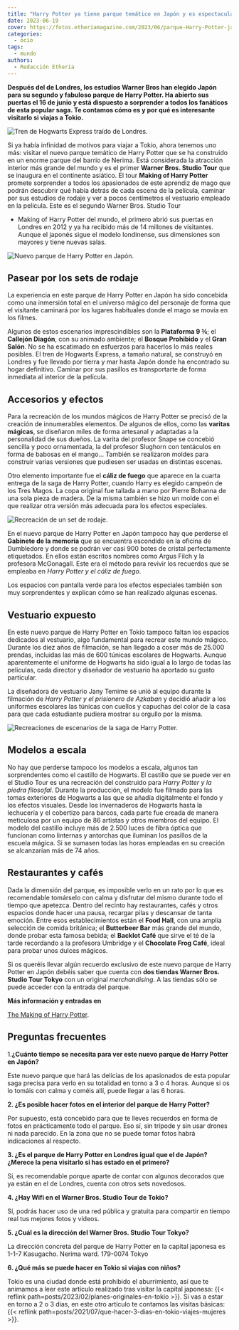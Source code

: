 ```yaml
---
title: "Harry Potter ya tiene parque temático en Japón y es espectacular"
date: 2023-06-19
cover: https://fotos.etheriamagazine.com/2023/06/parque-Harry-Potter-japon.jpg
categories: 
  - ocio
tags: 
  - mundo
authors: 
  - Redacción Etheria
---
```


**Después del de Londres, los estudios Warner Bros han elegido Japón para su segundo y 
fabuloso parque de Harry Potter. Ha abierto sus puertas el 16 de junio y está dispuesto 
a sorprender a todos los fanáticos de esta popular saga. Te contamos cómo es y por qué 
es interesante visitarlo si viajas a Tokio.** 

![Tren de Hogwarts Express traído de Londres.](https://fotos.etheriamagazine.com/2023/06/parque-Harry-Potter-japon.jpg "Tren de Hogwarts Express traído de Londres.")

Si ya había infinidad de motivos para viajar a Tokio, ahora tenemos uno más: visitar el 
nuevo parque temático de Harry Potter que se ha construido en un enorme parque del 
barrio de Nerima. Está considerada la atracción interior más grande del mundo y es el 
primer **Warner Bros. Studio Tour** que se inaugura en el continente asiático. El tour 
**Making of Harry Potter** promete sorprender a todos los apasionados de este aprendiz 
de mago que podrán descubrir qué había detrás de cada escena de la película, caminar por 
sus estudios de rodaje y ver a pocos centímetros el vestuario empleado en la película. 
Este es el segundo Warner Bros. Studio Tour 

- Making of Harry Potter del mundo, el primero abrió sus puertas en Londres en 2012 y ya 
ha recibido más de 14 millones de visitantes. Aunque el japonés sigue el modelo 
londinense, sus dimensiones son mayores y tiene nuevas salas. 

![Nuevo parque de Harry Potter en Japón.](https://fotos.etheriamagazine.com/2023/06/parque-making-of-Harry-Potter.jpg "Nuevo parque de Harry Potter en Japón.")

## Pasear por los sets de rodaje

La experiencia en este parque de Harry Potter en Japón ha sido concebida como una 
inmersión total en el universo mágico del personaje de forma que el visitante caminará 
por los lugares habituales donde el mago se movía en los filmes. 

Algunos de estos escenarios imprescindibles son la **Plataforma 9 ¾**; el **Callejón 
Diagón**, con su animado ambiente; el **Bosque Prohibido** y el **Gran Salón**. No se ha 
escatimado en esfuerzos para hacerlos lo más reales posibles. El tren de Hogwarts 
Express, a tamaño natural, se construyó en Londres y fue llevado por tierra y mar hasta 
Japón donde ha encontrado su hogar definitivo. Caminar por sus pasillos es transportarte 
de forma inmediata al interior de la película. 

## Accesorios y efectos

Para la recreación de los mundos mágicos de Harry Potter se precisó de la creación de 
innumerables elementos. De algunos de ellos, como las **varitas mágicas**, se diseñaron 
miles de forma artesanal y adaptadas a la personalidad de sus dueños. La varita del 
profesor Snape se concebió sencilla y poco ornamentada, la del profesor Slughorn con 
tentáculos en forma de babosas en el mango... También se realizaron moldes para 
construir varias versiones que pudiesen ser usadas en distintas escenas. 

Otro elemento importante fue el **cáliz de fuego** que aparece en la cuarta entrega de 
la saga de Harry Potter, cuando Harry es elegido campeón de los Tres Magos. La copa 
original fue tallada a mano por Pierre Bohanna de una sola pieza de madera. De la misma 
también se hizo un molde con el que realizar otra versión más adecuada para los efectos 
especiales. 

![Recreación de un set de rodaje.](https://fotos.etheriamagazine.com/2023/06/parque-Harry-Potter-sets-rodaje.jpg "Recreación de un set de rodaje.")

En el nuevo parque de Harry Potter en Japón tampoco hay que perderse el **Gabinete de la 
memoria** que se encuentra escondido en la oficina de Dumbledore y donde se podrán ver 
casi 900 botes de cristal perfectamente etiquetados. En ellos están escritos nombres 
como Argus Filch y la profesora McGonagall. Este era el método para revivir los 
recuerdos que se empleaba en _Harry Potter y el cáliz de fuego_. 

Los espacios con pantalla verde para los efectos especiales también son muy 
sorprendentes y explican cómo se han realizado algunas escenas. 

## Vestuario expuesto

En este nuevo parque de Harry Potter en Tokio tampoco faltan los espacios dedicados al 
vestuario, algo fundamental para recrear este mundo mágico. Durante los diez años de 
filmación, se han llegado a coser más de 25.000 prendas, incluidas las más de 600 
túnicas escolares de Hogwarts. Aunque aparentemente el uniforme de Hogwarts ha sido 
igual a lo largo de todas las películas, cada director y diseñador de vestuario ha 
aportado su gusto particular. 

La diseñadora de vestuario Jany Temime se unió al equipo durante la filmación de _Harry 
Potter y el prisionero de Azkaban_ y decidió añadir a los uniformes escolares las 
túnicas con cuellos y capuchas del color de la casa para que cada estudiante pudiera 
mostrar su orgullo por la misma. 

![Recreaciones de escenarios de la saga de Harry Potter.](https://fotos.etheriamagazine.com/2023/06/parque-tokio-Harry-Potter.jpg "Recreaciones de escenarios de la saga de Harry Potter.")

## Modelos a escala

No hay que perderse tampoco los modelos a escala, algunos tan sorprendentes como el 
castillo de Hogwarts. El castillo que se puede ver en el Studio Tour es una recreación 
del construido para _Harry Potter y la piedra filosofal_. Durante la producción, el 
modelo fue filmado para las tomas exteriores de Hogwarts a las que se añadía 
digitalmente el fondo y los efectos visuales. Desde los invernaderos de Hogwarts hasta 
la lechucería y el cobertizo para barcos, cada parte fue creada de manera meticulosa por 
un equipo de 86 artistas y otros miembros del equipo. El modelo del castillo incluye más 
de 2.500 luces de fibra óptica que funcionan como linternas y antorchas que iluminan los 
pasillos de la escuela mágica. Si se sumasen todas las horas empleadas en su creación se 
alcanzarían más de 74 años. 

## Restaurantes y cafés

Dada la dimensión del parque, es imposible verlo en un rato por lo que es recomendable 
tomárselo con calma y disfrutar del mismo durante todo el tiempo que apetezca. Dentro 
del recinto hay restaurantes, cafés y otros espacios donde hacer una pausa, recargar 
pilas y descansar de tanta emoción. Entre esos establecimientos están el **Food Hall**, 
con una amplia selección de comida británica; el **Butterbeer Bar** más grande del 
mundo, donde probar esta famosa bebida; el **Backlot Café** que sirve el té de la tarde 
recordando a la profesora Umbridge y el **Chocolate Frog Café**, ideal para probar unos 
dulces mágicos. 

Si os queréis llevar algún recuerdo exclusivo de este nuevo parque de Harry Potter en 
Japón debéis saber que cuenta con **dos tiendas Warner Bros. Studio Tour Tokyo** con un 
original _merchandising_. A las tiendas sólo se puede acceder con la entrada del parque. 

**Más información y entradas en** 

[The Making of Harry Potter](https://www.wbstudiotour.jp/en/). 

## Preguntas frecuentes

1.**¿Cuánto tiempo se necesita para ver este nuevo parque de Harry Potter en Japón?** 

Este nuevo parque que hará las delicias de los apasionados de esta popular saga precisa 
para verlo en su totalidad en torno a 3 o 4 horas. Aunque si os lo tomáis con calma y 
coméis allí, puede llegar a las 6 horas. 

**2\. ¿Es posible hacer fotos en el interior del parque de Harry Potter?** 

Por supuesto, está concebido para que te lleves recuerdos en forma de fotos en 
prácticamente todo el parque. Eso sí, sin trípode y sin usar drones ni nada parecido. En 
la zona que no se puede tomar fotos habrá indicaciones al respecto. 

**3\. ¿Es el parque de Harry Potter en Londres igual que el de Japón? ¿Merece la pena 
visitarlo si has estado en el primero?** 

Sí, es recomendable porque aparte de contar con algunos decorados que ya están en el de 
Londres, cuenta con otros sets novedosos. 

**4\. ¿Hay Wifi en el Warner Bros. Studio Tour de Tokio?** 

Sí, podrás hacer uso de una red pública y gratuita para compartir en tiempo real tus 
mejores fotos y vídeos. 

**5\. ¿Cuál es la dirección del Warner Bros. Studio Tour Tokyo?** 

La dirección concreta del parque de Harry Potter en la capital japonesa es 1-1-7 
Kasugacho. Nerima ward. 179-0074 Tokyo 

**6\. ¿Qué más se puede hacer en Tokio si viajas con niños?** 

Tokio es una ciudad donde está prohibido el aburrimiento, así que te animamos a leer 
este artículo realizado tras visitar la capital japonesa: {{< reflink 
path=posts/2023/02/planes-originales-en-tokio >}}. Si vas a estar en torno a 2 o 3 días, 
en este otro artículo te contamos las visitas básicas: {{< reflink 
path=posts/2021/07/que-hacer-3-dias-en-tokio-viajes-mujeres >}}.
